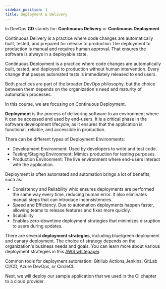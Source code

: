 ```yaml
---
sidebar_position: 1
title: Deployment & Delivery
---
```


In DevOps **CD** stands for: **Continuous Delivery** or **Continuous Deployment**.

Continuous Delivery is a practice where code changes are automatically built, tested, and prepared for release to production.The deployment to production is manual and requires human approval. That ensures the software is always in a deployable state.

Continuous Deployment is a practice where code changes are automatically built, tested, and deployed to production without human intervention.
Every change that passes automated tests is immediately released to end users.

Both practices are part of the broader DevOps philosophy, but the choice between them depends on the organization's need and maturity of automation processes.

In this course, we are focusing on Continuous Deployment.

**Deployment** is the process of delivering software to an environment where it can be accessed and used by end-users. It is a critical phase in the software development lifecycle, as it ensures that the application is functional, reliable, and accessible in production.

There can be different types of Deployment Environments:
- Development Environment: Used by developers to write and test code.
- Testing/Staging Environment: Mimics production for testing purposes.
- Production Environment: The live environment where end-users interact with the application.

Deployment is often automated and automation brings a lot of benefits, such as:
- Consistency and Reliability whic ensures deployments are performed the same way every time, reducing human error. It also eliminates manual steps that can introduce inconsistencies.
- Speed and Efficiency. Due to automation deployments happen faster, allowing teams to release features and fixes more quickly.
- Scalability
- Enables zero-downtime deployment strategies that minimizes disruption to users during updates.

There are several **deployment strategies**, including blue/green deployment and canary deployment. The choice of strategy depends on the organization's business needs and goals. You can learn more about various deployment strategies in this [AWS whitepaper](https://docs.aws.amazon.com/whitepapers/latest/introduction-devops-aws/deployment-strategies.html).

Common tools for deployment automation: GitHub Actions,Jenkins, GitLab CI/CD, Azure DevOps, or CircleCI.

Next, we will deploy our sample application that we used in the CI chapter to a cloud provider.